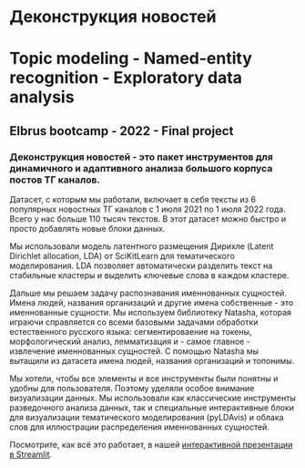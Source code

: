 # Деконструкция новостей
# Topic modeling - Named-entity recognition - Exploratory data analysis
## Elbrus bootcamp - 2022 - Final project

### Деконструкция новостей - это пакет инструментов для динамичного и адаптивного анализа большого корпуса постов ТГ каналов. 

Датасет, с которым мы работали, включает в себя тексты из 6 популярных новостных ТГ каналов с 1 июля 2021 по 1 июля 2022 года. Всего у нас больше 110 тысяч текстов. В этот датасет можно быстро и просто добавлять новые блоки данных.

Мы использовали модель латентного размещения Дирихле (Latent Dirichlet allocation, LDA) от SciKitLearn для тематического моделирования. LDA позволяет автоматически разделить текст на стабильные кластеры и выделить ключевые слова в каждом кластере.

Дальше мы решаем задачу распознавания именнованных сущностей. Имена людей, названия организаций и другие имена собственные - это именнованные сущности. Мы используем библиотеку Natasha, которая играючи справляется со всеми базовыми задачами обработки естественного русского языка: сегментироваение на токены, морфологический анализ, лемматизация и - самое главное - извлечение именнованных сущностей. С помощью Natasha мы вытащили из датасета имена людей, названия организаций и топонимы.

Мы хотели, чтобы все элементы и все инструменты были понятны и удобны для пользователя. Поэтому уделяли особое внимание визуализации данных. Мы использовали как классические инструменты разведочного анализа данных, так и специальные интерактивные блоки для визуализации тематического моделирования (pyLDAvis) и облака слов для иллюстрации распределения именнованных сущностей.

Посмотрите, как всё это работает, в нашей [интерактивной презентации в Streamlit](https://aveletuk-deconstructing-news--streamlit-presentationpres-hlzm80.streamlitapp.com "Интерактивная презентация").
